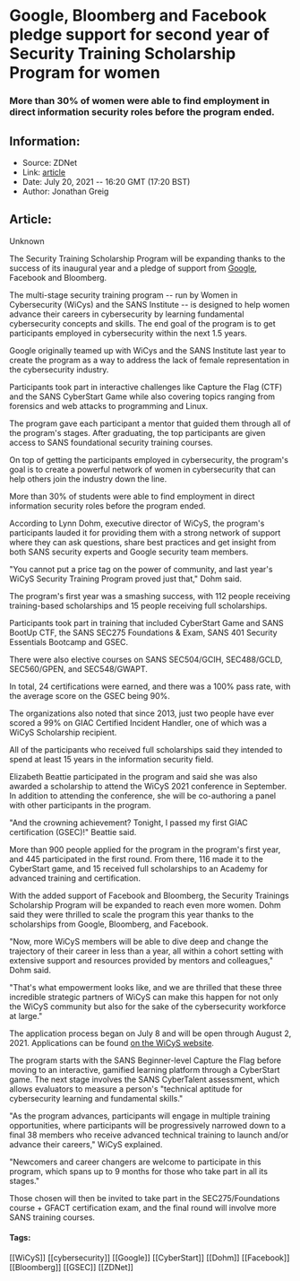 # Google, Bloomberg and Facebook pledge support for second year of Security Training Scholarship Program for women
### More than 30% of women were able to find employment in direct information security roles before the program ended.

## Information:
+ Source: ZDNet
+ Link: [article](https://www.zdnet.com/article/google-bloomberg-and-facebook-pledge-support-for-second-year-of-security-training-scholarship-program-for-women/)
+ Date: July 20, 2021 -- 16:20 GMT (17:20 BST)
+ Author: Jonathan Greig


## Article:
Unknown

The Security Training Scholarship Program will be expanding thanks to the success of its inaugural year and a pledge of support from [Google](https://www.zdnet.com/topic/google/), Facebook and Bloomberg.

The multi-stage security training program -- run by Women in Cybersecurity (WiCys) and the SANS Institute -- is designed to help women advance their careers in cybersecurity by learning fundamental cybersecurity concepts and skills. The end goal of the program is to get participants employed in cybersecurity within the next 1.5 years.

Google originally teamed up with WiCys and the SANS Institute last year to create the program as a way to address the lack of female representation in the cybersecurity industry. 

Participants took part in interactive challenges like Capture the Flag (CTF) and the SANS CyberStart Game while also covering topics ranging from forensics and web attacks to programming and Linux. 

The program gave each participant a mentor that guided them through all of the program's stages. After graduating, the top participants are given access to SANS foundational security training courses. 

On top of getting the participants employed in cybersecurity, the program's goal is to create a powerful network of women in cybersecurity that can help others join the industry down the line. 

More than 30% of students were able to find employment in direct information security roles before the program ended.






According to Lynn Dohm, executive director of WiCyS, the program's participants lauded it for providing them with a strong network of support where they can ask questions, share best practices and get insight from both SANS security experts and Google security team members. 

"You cannot put a price tag on the power of community, and last year's WiCyS Security Training Program proved just that," Dohm said. 

The program's first year was a smashing success, with 112 people receiving training-based scholarships and 15 people receiving full scholarships.

Participants took part in training that included CyberStart Game and SANS BootUp CTF, the SANS SEC275 Foundations & Exam, SANS 401 Security Essentials Bootcamp and GSEC.

There were also elective courses on SANS SEC504/GCIH, SEC488/GCLD, SEC560/GPEN, and SEC548/GWAPT. 


In total, 24 certifications were earned, and there was a 100% pass rate, with the average score on the GSEC being 90%. 

The organizations also noted that since 2013, just two people have ever scored a 99% on GIAC Certified Incident Handler, one of which was a WiCyS Scholarship recipient. 

All of the participants who received full scholarships said they intended to spend at least 15 years in the information security field. 

Elizabeth Beattie participated in the program and said she was also awarded a scholarship to attend the WiCyS 2021 conference in September. In addition to attending the conference, she will be co-authoring a panel with other participants in the program. 

"And the crowning achievement? Tonight, I passed my first GIAC certification (GSEC)!" Beattie said. 

More than 900 people applied for the program in the program's first year, and 445 participated in the first round. From there, 116 made it to the CyberStart game, and 15 received full scholarships to an Academy for advanced training and certification.

With the added support of Facebook and Bloomberg, the Security Trainings Scholarship Program will be expanded to reach even more women. Dohm said they were thrilled to scale the program this year thanks to the scholarships from Google, Bloomberg, and Facebook. 

"Now, more WiCyS members will be able to dive deep and change the trajectory of their career in less than a year, all within a cohort setting with extensive support and resources provided by mentors and colleagues," Dohm said. 

"That's what empowerment looks like, and we are thrilled that these three incredible strategic partners of WiCyS can make this happen for not only the WiCyS community but also for the sake of the cybersecurity workforce at large." 

The application process began on July 8 and will be open through August 2, 2021. Applications can be found [on the WiCyS website](http://www.wicys.org/benefits/security-training-scholarship/). 

The program starts with the SANS Beginner-level Capture the Flag before moving to an interactive, gamified learning platform through a CyberStart game. The next stage involves the SANS CyberTalent assessment, which allows evaluators to measure a person's "technical aptitude for cybersecurity learning and fundamental skills."

"As the program advances, participants will engage in multiple training opportunities, where participants will be progressively narrowed down to a final 38 members who receive advanced technical training to launch and/or advance their careers," WiCyS explained. 

"Newcomers and career changers are welcome to participate in this program, which spans up to 9 months for those who take part in all its stages."

Those chosen will then be invited to take part in the SEC275/Foundations course + GFACT certification exam, and the final round will involve more SANS training courses. 





#### Tags:
[[WiCyS]] [[cybersecurity]] [[Google]] [[CyberStart]] [[Dohm]] [[Facebook]] [[Bloomberg]] [[GSEC]] [[ZDNet]]
